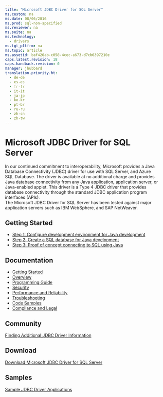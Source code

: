 ```yaml
---
title: "Microsoft JDBC Driver for SQL Server"
ms.custom: na
ms.date: 08/06/2016
ms.prod: sql-non-specified
ms.reviewer: na
ms.suite: na
ms.technology: 
  - drivers
ms.tgt_pltfrm: na
ms.topic: article
ms.assetid: baf420ab-c058-4cec-a673-d7cb6397210e
caps.latest.revision: 18
caps.handback.revision: 0
manager: jhubbard
translation.priority.ht: 
  - de-de
  - es-es
  - fr-fr
  - it-it
  - ja-jp
  - ko-kr
  - pt-br
  - ru-ru
  - zh-cn
  - zh-tw
---
```

# Microsoft JDBC Driver for SQL Server
  In our continued commitment to interoperability, Microsoft provides a Java Database Connectivity (JDBC) driver for use with SQL Server, and Azure SQL Database. The driver is available at no additional charge and provides Java database connectivity from any Java application, application server, or Java-enabled applet. This driver is a Type 4 JDBC driver that provides database connectivity through the standard JDBC application program interfaces (APIs).  
The Microsoft JDBC Driver for SQL Server has been tested against major application servers such as IBM WebSphere, and SAP NetWeaver.  
  
## Getting Started  
* [Step 1: Configure development environment for Java development](Step%201:%20Configure%20development%20environment%20for%20Java%20development.md)  
* [Step 2: Create a SQL database for Java development](Step%202:%20Create%20a%20SQL%20database%20for%20Java%20development.md)  
* [Step 3: Proof of concept connecting to SQL using Java](Step%203:%20Proof%20of%20concept%20connecting%20to%20SQL%20using%20Java.md)  
  
## Documentation  
* [Getting Started](../content/Getting-Started-with-the-JDBC-Driver.md)
* [Overview](../content/Overview-of-the-JDBC-Driver.md)  
* [Programming Guide](../content/Programming-Guide-for-JDBC-SQL-Driver.md)
* [Security](../content/Securing-JDBC-Driver-Applications.md)  
* [Performance and Reliability](../content/Improving-Performance-and-Reliability-with-the-JDBC-Driver.md)  
* [Troubleshooting](../content/Diagnosing-Problems-with-the-JDBC-Driver.md)
* [Code Samples](../content/Sample-JDBC-Driver-Applications.md) 
* [Compliance and Legal](../content/Compliance-and-Legal-for-the-JDBC-SQL-Driver.md)  
  
## Community  
 [Finding Additional JDBC Driver Information](../content/Finding-Additional-JDBC-Driver-Information.md)  
  
## Download  
 [Download Microsoft JDBC Driver for SQL Server](../content/Download-Microsoft-JDBC-Driver-for-SQL-Server.md)  
  
## Samples  
 [Sample JDBC Driver Applications](../content/Sample-JDBC-Driver-Applications.md)  
  
  